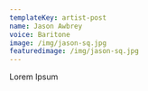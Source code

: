 ```yaml
---
templateKey: artist-post
name: Jason Awbrey
voice: Baritone
image: /img/jason-sq.jpg
featuredimage: /img/jason-sq.jpg
---
```

Lorem Ipsum
